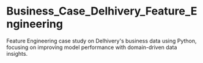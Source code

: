 # Business_Case_Delhivery_Feature_Engineering
Feature Engineering case study on Delhivery's business data using Python, focusing on improving model performance with domain-driven data insights.
